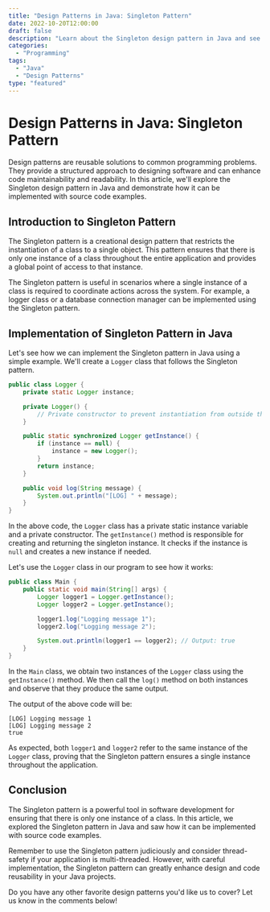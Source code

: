 ```yaml
--- 
title: "Design Patterns in Java: Singleton Pattern"
date: 2022-10-20T12:00:00
draft: false
description: "Learn about the Singleton design pattern in Java and see how it can be implemented with source code examples."
categories:
  - "Programming"
tags:
  - "Java"
  - "Design Patterns"
type: "featured"
--- 
```


# Design Patterns in Java: Singleton Pattern

Design patterns are reusable solutions to common programming problems. They provide a structured approach to designing software and can enhance code maintainability and readability. In this article, we'll explore the Singleton design pattern in Java and demonstrate how it can be implemented with source code examples.

## Introduction to Singleton Pattern

The Singleton pattern is a creational design pattern that restricts the instantiation of a class to a single object. This pattern ensures that there is only one instance of a class throughout the entire application and provides a global point of access to that instance.

The Singleton pattern is useful in scenarios where a single instance of a class is required to coordinate actions across the system. For example, a logger class or a database connection manager can be implemented using the Singleton pattern.

## Implementation of Singleton Pattern in Java

Let's see how we can implement the Singleton pattern in Java using a simple example. We'll create a `Logger` class that follows the Singleton pattern.

```java
public class Logger {
    private static Logger instance;

    private Logger() {
        // Private constructor to prevent instantiation from outside the class
    }

    public static synchronized Logger getInstance() {
        if (instance == null) {
            instance = new Logger();
        }
        return instance;
    }

    public void log(String message) {
        System.out.println("[LOG] " + message);
    }
}
```

In the above code, the `Logger` class has a private static instance variable and a private constructor. The `getInstance()` method is responsible for creating and returning the singleton instance. It checks if the instance is `null` and creates a new instance if needed.

Let's use the `Logger` class in our program to see how it works:

```java
public class Main {
    public static void main(String[] args) {
        Logger logger1 = Logger.getInstance();
        Logger logger2 = Logger.getInstance();

        logger1.log("Logging message 1");
        logger2.log("Logging message 2");

        System.out.println(logger1 == logger2); // Output: true
    }
}
```

In the `Main` class, we obtain two instances of the `Logger` class using the `getInstance()` method. We then call the `log()` method on both instances and observe that they produce the same output.

The output of the above code will be:

```
[LOG] Logging message 1
[LOG] Logging message 2
true
```

As expected, both `logger1` and `logger2` refer to the same instance of the `Logger` class, proving that the Singleton pattern ensures a single instance throughout the application.

## Conclusion

The Singleton pattern is a powerful tool in software development for ensuring that there is only one instance of a class. In this article, we explored the Singleton pattern in Java and saw how it can be implemented with source code examples.

Remember to use the Singleton pattern judiciously and consider thread-safety if your application is multi-threaded. However, with careful implementation, the Singleton pattern can greatly enhance design and code reusability in your Java projects.

Do you have any other favorite design patterns you'd like us to cover? Let us know in the comments below!


